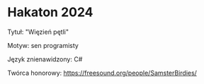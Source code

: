 # Hakaton 2024

Tytuł: "Więzień pętli"

Motyw: sen programisty

Język znienawidzony: C#


Twórca honorowy:
https://freesound.org/people/SamsterBirdies/
